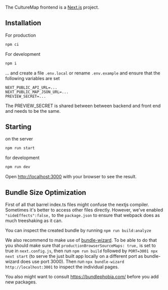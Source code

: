 The CultureMap frontend is a [Next.js](https://nextjs.org/) project.

## Installation

For production

```bash
npm ci 
```

For development

```bash
npm i 
```

... and create a file `.env.local` or rename `.env.example` and ensure that the following variables are set

```
NEXT_PUBLIC_API_URL=...
NEXT_PUBLIC_MAP_JSON_URL=...
PREVIEW_SECRET=...
```

The PREVIEW_SECRET is shared between between backend and front end and needs to be the same.

## Starting

on the server

```bash
npm run start
```

for development

```bash
npm run dev
```

Open [http://localhost:3000](http://localhost:3000) with your browser to see the result.


## Bundle Size Optimization 
First of all that barrel index.ts files might confuse the nextjs compiler. Sometimes it's better to access other files directly. However, we've enabled `"sideEffects":false,` to the `package.json` to ensure that webpack does as much treeshaking as it can. 

You can inspect the created bundle by running `npm run build:analyze`

We also recommend to make use of [bundle-wizard](https://www.npmjs.com/package/bundle-wizard). To be able to do that you should make sure that `productionBrowserSourceMaps: true,` is set to true in `next.config.js`, then run `npm run build` followed by `PORT=3001 npx next start` (to serve the just built app locally on a different port as bundle-wizard does use port 3000). Then run `npx bundle-wizard http://localhost:3001` to inspect the individual pages. 

You also might want to consult https://bundlephobia.com/ before you add new packages. 